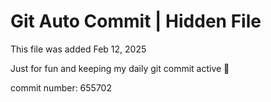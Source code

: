 # Git Auto Commit | Hidden File

This file was added Feb 12, 2025

Just for fun and keeping my daily git commit active 🤪

commit number: 655702
